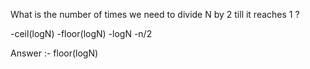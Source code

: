 What is the number of times we need to divide N by 2 till it reaches 1 ?

-ceil(logN)
-floor(logN)
-logN
-n/2


Answer :- floor(logN)
